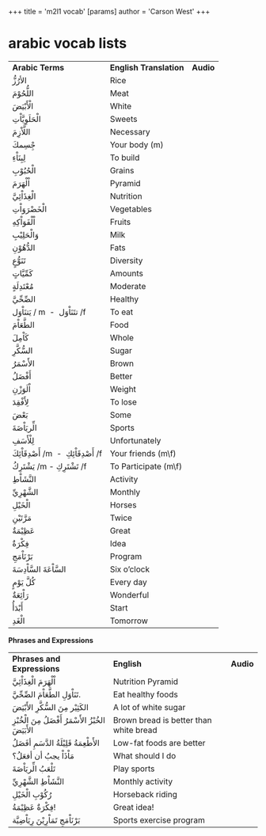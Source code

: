 +++
 title = 'm2l1 vocab'
[params]
	author = 'Carson West'
+++
# arabic vocab lists

|                                         |                         |           |
| --------------------------------------- | ----------------------- | --------- |
| **Arabic Terms**                        | **English Translation** | **Audio** |
| الأرُزُّ                                | Rice                    |           |
| اللُّحُوْمَ                             | Meat                    |           |
| الْأَبْيَضَ                             | White                   |           |
| الْحَلَوِيَّاْتِ                        | Sweets                  |           |
| اللَّاْزِمَ                             | Necessary               |           |
| جِْسِمكَ                                | Your body (m)           |           |
| لِبِنَاْءِ                              | To build                |           |
| الْحُبُوْبِ                             | Grains                  |           |
| اْلْهَرَمَ                              | Pyramid                 |           |
| الْغِذَاْئِيَّ                          | Nutrition               |           |
| الْخَضْرَوَاْتِ                         | Vegetables              |           |
| اْلْفَوَاْكِهِ                          | Fruits                  |           |
| وَالْحَلِيْبِ                           | Milk                    |           |
| الدُّهُوْنِ                             | Fats                    |           |
| تَنَوُّعٍ                               | Diversity               |           |
| كَمِّيَّاتٍ                             | Amounts                 |           |
| مُعْتَدِلَةٍ                            | Moderate                |           |
| الصِّحِّيَّ                             | Healthy                 |           |
| يَتنَاْوَل / m  -  تتَنَاْوَل /f        | To eat                  |           |
| الطَّعَاْمَ                             | Food                    |           |
| كَاْمِلَ                                | Whole                   |           |
| السُّكَّرِ                              | Sugar                   |           |
| الأَسْمَرُ                              | Brown                   |           |
| أَفْضَلُ                                | Better                  |           |
| اْلَوَزْنِ                              | Weight                  |           |
| لِأَفْقِدَ                              | To lose                 |           |
| بَعْضَ                                  | Some                    |           |
| الِّريَاْضَةَ                           | Sports                  |           |
| لِلْأَسَفِ                              | Unfortunately           |           |
| أَصْدِقَاْئِكَ /m  -  أَصْدِقَاْئِكِ /f | Your friends (m\f)      |           |
| يَشْتَرِكُ /m - تَشْتَرِكِ /f           | To Participate (m\f)    |           |
| النَّشَاْطِ                             | Activity                |           |
| الشَّهْرِيِّ                            | Monthly                 |           |
| الْخَيْلِ                               | Horses                  |           |
| مَرَّتَيْنِ                             | Twice                   |           |
| عَظِيْمَةٌ                              | Great                   |           |
| فِكْرَةٌ                                | Idea                    |           |
| بَرْنَاْمَجِ                            | Program                 |           |
| السَّاْعَةَ السَّاْدِسَةَ               | Six o’clock             |           |
| كُلَّ يَوْمٍ                            | Every day               |           |
| رَاْئِعَةٌ                              | Wonderful               |           |
| أَبْدَأُ                                | Start                   |           |
| الْغَدِ                                 | Tomorrow                |           |

**Phrases and Expressions**

|   |   |   |
|---|---|---|
|**Phrases and Expressions**|**English**|**Audio**|
|اْلْهَرَمَ الْغِذَاْئِيَّ|Nutrition Pyramid||
|تَنَاْوَلِ الطَّعَاْمَ الصِّحِّيَّ.|Eat healthy foods||
|الكَثِيْر مِنَ السُّكَّرِ الأَبْيَضَ|A lot of white sugar||
|الخُبْزُ الأَسْمَرُ أَفْضَلُ مِنَ الْخُبْزِ الأَبَيَضَ|Brown bread is better than white bread||
|الأَطْعِمَةُ قَلِيْلَةُ الدَّسَمِ أفَضَلُ|Low-fat foods are better||
|مَاْذَاْ يجبُ أن أفعَلُ؟|What should I do||
|تَلْعَبُ الِّريَاْضَةَ|Play sports||
|النَّشَاْطِ الشَّهْرِيِّ|Monthly activity||
|رُكُوْبِ الْخَيْلِ|Horseback riding||
|فِكْرَةٌ عَظِيْمَةُ!|Great idea!||
|بَرْنَاْمَجِ تَمَاْرِيْنَ رِيَاْضِيَّة|Sports exercise program||